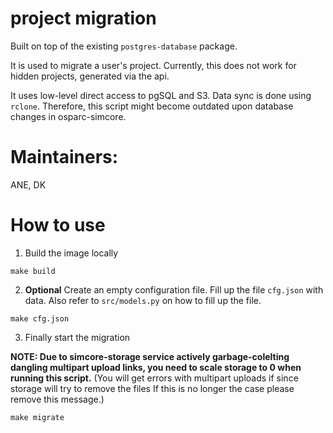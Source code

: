 # project migration

Built on top of the existing `postgres-database` package.

It is used to migrate a user's project. Currently, this does not work for hidden projects, generated via the api.

It uses low-level direct access to pgSQL and S3. Data sync is done using `rclone`. Therefore, this script might become outdated upon database changes in osparc-simcore.


# Maintainers:
ANE, DK

# How to use

1. Build the image locally

```
make build
```

2. **Optional**  Create an empty configuration file. Fill up the file `cfg.json` with data. Also refer to `src/models.py` on how to fill up the file.

```
make cfg.json
```

3. Finally start the migration


**NOTE: Due to simcore-storage service actively garbage-colelting dangling multipart upload links, you need to scale storage to 0 when running this script.** (You will get errors with multipart uploads if since storage will try to remove the files If this is no longer the case please remove this message.)

```
make migrate
```

